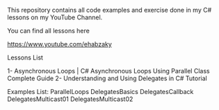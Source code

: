 This repository contains all code examples and exercise done in my C# lessons on my YouTube Channel.

You can find all lessons here

https://www.youtube.com/ehabzaky

Lessons List

1- Asynchronous Loops | C# Asynchronous Loops Using Parallel Class Complete Guide
2- Understanding and Using Delegates in C# Tutorial

Examples List:
ParallelLoops
DelegatesBasics
DelegatesCallback
DelegatesMulticast01
DelegatesMulticast02
